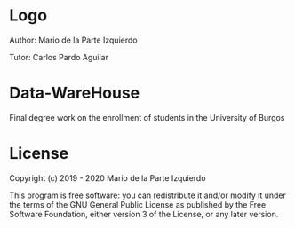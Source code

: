 # Logo

Author: Mario de la Parte Izquierdo

Tutor: Carlos Pardo Aguilar

# Data-WareHouse

Final degree work on the enrollment of students in the University of Burgos







# License

Copyright (c) 2019 - 2020 Mario de la Parte Izquierdo

This program is free software: you can redistribute it and/or modify it under the terms of the GNU General Public License as published by the Free Software Foundation, either version 3 of the License, or any later version.
